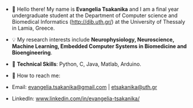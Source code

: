 - 👋 Hello there! My name is **Evangelia Tsakanika** and I am a final year undergraduate student at the Department of Computer science and Biomedical Informatics (http://dib.uth.gr/) 
at the University of Thessaly in Lamia, Greece.
- 💡 My research interests include **Neurophysiology, Neuroscience, Machine Learning, Embedded Computer Systems in Biomedicine and Bioengineering**.
- 🚀 **Technical Skills**: Python, C, Java, Matlab, Arduino.

- 📩 How to reach me:
- Email: evangelia.tsakanika@gmail.com | etsakanika@uth.gr
- LinkedIn: www.linkedin.com/in/evangelia-tsakanika/

<!---
etsakanika/etsakanika is a ✨ special ✨ repository because its `README.md` (this file) appears on your GitHub profile.
You can click the Preview link to take a look at your changes.
--->
